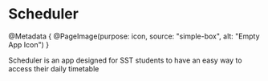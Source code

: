 # Scheduler

@Metadata {
    @PageImage(purpose: icon, source: "simple-box", alt: "Empty App Icon")
}

Scheduler is an app designed for SST students to have an easy way to access their daily timetable